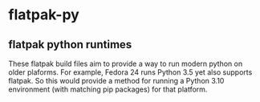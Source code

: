 # flatpak-py
## flatpak python runtimes

These flatpak build files aim to provide a way to run modern python on older plaforms.
For example, Fedora 24 runs Python 3.5 yet also supports flatpak. So this would provide
a method for running a Python 3.10 environment (with matching pip packages) for that platform.
